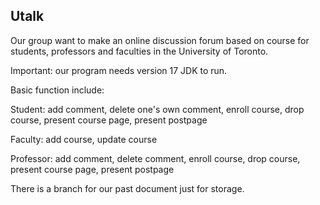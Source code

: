 ## Utalk

Our group want to make an online discussion forum based on course for students, professors and faculties in the University of Toronto. 

Important: our program needs version 17 JDK to run. 

Basic function include: 

Student: add comment, delete one's own comment, enroll course, drop course, present course page, present postpage 

Faculty: add course, update course

Professor: add comment, delete comment, enroll course, drop course, present course page, present postpage 





There is a branch for our past document just for storage. 
